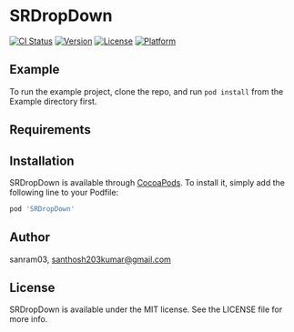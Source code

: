 # SRDropDown

[![CI Status](http://img.shields.io/travis/sanram03/SRDropDown.svg?style=flat)](https://travis-ci.org/sanram03/SRDropDown)
[![Version](https://img.shields.io/cocoapods/v/SRDropDown.svg?style=flat)](http://cocoapods.org/pods/SRDropDown)
[![License](https://img.shields.io/cocoapods/l/SRDropDown.svg?style=flat)](http://cocoapods.org/pods/SRDropDown)
[![Platform](https://img.shields.io/cocoapods/p/SRDropDown.svg?style=flat)](http://cocoapods.org/pods/SRDropDown)

## Example

To run the example project, clone the repo, and run `pod install` from the Example directory first.

## Requirements

## Installation

SRDropDown is available through [CocoaPods](http://cocoapods.org). To install
it, simply add the following line to your Podfile:

```ruby
pod 'SRDropDown'
```

## Author

sanram03, santhosh203kumar@gmail.com

## License

SRDropDown is available under the MIT license. See the LICENSE file for more info.
